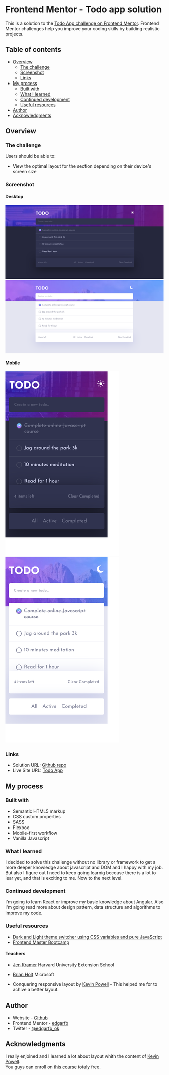 # Frontend Mentor - Todo app solution

This is a solution to the [Todo App challenge on Frontend Mentor](https://www.frontendmentor.io/challenges/todo-app-Su1_KokOW). Frontend Mentor challenges help you improve your coding skills by building realistic projects.

## Table of contents

- [Overview](#overview)
  - [The challenge](#the-challenge)
  - [Screenshot](#screenshot)
  - [Links](#links)
- [My process](#my-process)
  - [Built with](#built-with)
  - [What I learned](#what-i-learned)
  - [Continued development](#continued-development)
  - [Useful resources](#useful-resources)
- [Author](#author)
- [Acknowledgments](#acknowledgments)

## Overview

### The challenge

Users should be able to:

- View the optimal layout for the section depending on their device's screen size

### Screenshot

#### Desktop
![screenshot desktop-dark](./desktop-dark.png)
![screenshot desktop-light](./desktop-light.png)

#### Mobile
![screenshot mobile-dark](./mobile-dark.png)
![screenshot mobile-light](./mobile-light.png)


### Links

- Solution URL: [Github repo](https://github.com/edgarfb/todo-app)
- Live Site URL: [Todo App](https://edgarfb.github.io/todo-app/)

## My process

### Built with

- Semantic HTML5 markup
- CSS custom properties
- SASS
- Flexbox
- Mobile-first workflow
- Vanilla Javascript


### What I learned

I decided to solve this challenge without no library or framework to get a more deeper knowledge about javascript and DOM and I happy with my job. But also I figure out I need to keep going learnig becouse there is a lot to lear yet, and that is exciting to me. 
Now to the next level.

### Continued development

I'm going to learn React or improve my basic knowledge about Angular. Also I'm going read more about design pattern, data structure and algorithms to improve my code.


### Useful resources

- [Dark and Light theme switcher using CSS variables and pure JavaScript](https://medium.com/@haxzie/dark-and-light-theme-switcher-using-css-variables-and-pure-javascript-zocada-dd0059d72fa2)
- [Frontend Master Bootcamp](https://frontendmasters.com/bootcamp/)

#### Teachers

- [Jen Kramer](https://frontendmasters.com/teachers/jen-kramer/)  Harvard University Extension School
- [Brian Holt](https://frontendmasters.com/teachers/brian-holt/)  Microsoft


- Conquering responsive layout by [Kevin Powell](https://courses.kevinpowell.co/conquering-responsive-layouts) - 
This helped me for to achive a better layout. 


## Author

- Website - [Github](https://github.com/edgarfb)
- Frontend Mentor - [edgarfb](https://www.frontendmentor.io/profile/edgarfb)
- Twitter - [@edgarfb_ok](https://www.twitter.com/edgarfb_ok)


## Acknowledgments

I really enjoined and I learned a lot about layout whith the content of [Kevin Powell](https://www.kevinpowell.co/).\
You guys can enroll on [this course](https://courses.kevinpowell.co/conquering-responsive-layouts) totaly free.
